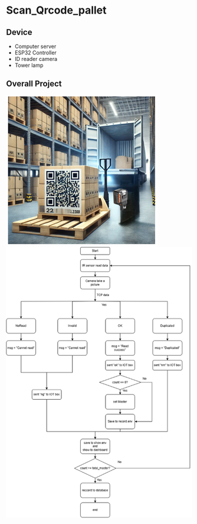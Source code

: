 # Scan_Qrcode_pallet
## Device
- Computer server
- ESP32 Controller
- ID reader camera
- Tower lamp
## Overall Project
![Project over all](Overall.png)
![Diagram](Diagram_counting_pallet.png)